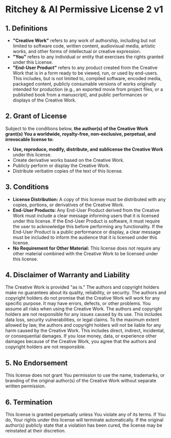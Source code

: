 # Ritchey & AI Permissive License 2 v1

## 1. Definitions

- **"Creative Work"** refers to any work of authorship, including but not limited to software code, written content, audiovisual media, artistic works, and other forms of intellectual or creative expression.
- **"You"** refers to any individual or entity that exercises the rights granted under this License.
- **"End-User Product"** refers to any product created from the Creative Work that is in a form ready to be viewed, run, or used by end-users. This includes, but is not limited to, compiled software, encoded media, packaged content, publicly consumable versions of works originally intended for production (e.g., an exported movie from project files, or a published book from a manuscript), and public performances or displays of the Creative Work.

## 2. Grant of License

Subject to the conditions below, **the author(s) of the Creative Work grant(s) You a worldwide, royalty-free, non-exclusive, perpetual, and irrevocable license to:**

- **Use, reproduce, modify, distribute, and sublicense the Creative Work** under this license.
- Create derivative works based on the Creative Work.
- Publicly perform or display the Creative Work.
- Distribute verbatim copies of the text of this license.

## 3. Conditions

- **License Distribution:** A copy of this license must be distributed with any copies, portions, or derivatives of the Creative Work.
- **End-User Products:** Any End-User Product derived from the Creative Work must include a clear message informing users that it is licensed under this license. If the End-User Product is software, it must require the user to acknowledge this before performing any functionality. If the End-User Product is a public performance or display, a clear message must be included to inform the audience that it is licensed under this license.
- **No Requirement for Other Material:** This license does not require any other material combined with the Creative Work to be licensed under this license.

## 4. Disclaimer of Warranty and Liability

The Creative Work is provided "as is." The authors and copyright holders make no guarantees about its quality, reliability, or security. The authors and copyright holders do not promise that the Creative Work will work for any specific purpose. It may have errors, defects, or other problems. You assume all risks when using the Creative Work. The authors and copyright holders are not responsible for any issues caused by its use. This includes data loss, security vulnerabilities, or legal claims. To the maximum extent allowed by law, the authors and copyright holders will not be liable for any harm caused by the Creative Work. This includes direct, indirect, incidental, or consequential damages. If you lose money, data, or experience other damages because of the Creative Work, you agree that the authors and copyright holders are not responsible.

## 5. No Endorsement

This license does not grant You permission to use the name, trademarks, or branding of the original author(s) of the Creative Work without separate written permission.

## 6. Termination

This license is granted perpetually unless You violate any of its terms. If You do, Your rights under this license will terminate automatically. If the original author(s) publicly state that a violation has been cured, the license may be reinstated at their discretion.